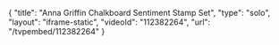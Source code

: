 {
    "title": "Anna Griffin Chalkboard Sentiment Stamp Set",
    "type": "solo",
    "layout": "iframe-static",
    "videoId": "112382264",
    "url": "\/tvpembed\/112382264"
}